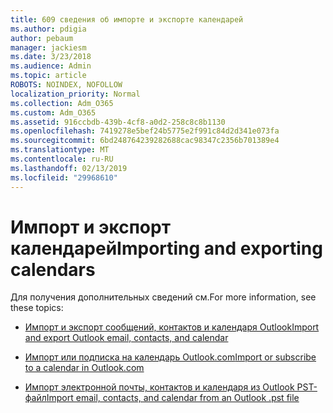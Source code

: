 ```yaml
---
title: 609 сведения об импорте и экспорте календарей
ms.author: pdigia
author: pebaum
manager: jackiesm
ms.date: 3/23/2018
ms.audience: Admin
ms.topic: article
ROBOTS: NOINDEX, NOFOLLOW
localization_priority: Normal
ms.collection: Adm_O365
ms.custom: Adm_O365
ms.assetid: 916ccbdb-439b-4cf8-a0d2-258c8c8b1130
ms.openlocfilehash: 7419278e5bef24b5775e2f991c84d2d341e073fa
ms.sourcegitcommit: 6bd248764239282688cac98347c2356b701389e4
ms.translationtype: MT
ms.contentlocale: ru-RU
ms.lasthandoff: 02/13/2019
ms.locfileid: "29968610"
---
```

# <a name="importing-and-exporting-calendars"></a><span data-ttu-id="c1b77-102">Импорт и экспорт календарей</span><span class="sxs-lookup"><span data-stu-id="c1b77-102">Importing and exporting calendars</span></span>

<span data-ttu-id="c1b77-103">Для получения дополнительных сведений см.</span><span class="sxs-lookup"><span data-stu-id="c1b77-103">For more information, see these topics:</span></span>
  
- [<span data-ttu-id="c1b77-104">Импорт и экспорт сообщений, контактов и календаря Outlook</span><span class="sxs-lookup"><span data-stu-id="c1b77-104">Import and export Outlook email, contacts, and calendar</span></span>](https://support.office.com/article/92577192-3881-4502-b79d-c3bbada6c8ef)
    
- [<span data-ttu-id="c1b77-105">Импорт или подписка на календарь Outlook.com</span><span class="sxs-lookup"><span data-stu-id="c1b77-105">Import or subscribe to a calendar in Outlook.com</span></span>](https://support.office.com/article/cff1429c-5af6-41ec-a5b4-74f2c278e98c)
    
- [<span data-ttu-id="c1b77-106">Импорт электронной почты, контактов и календаря из Outlook PST-файл</span><span class="sxs-lookup"><span data-stu-id="c1b77-106">Import email, contacts, and calendar from an Outlook .pst file</span></span>](https://support.office.com/article/431a8e9a-f99f-4d5f-ae48-ded54b3440ac)
    

